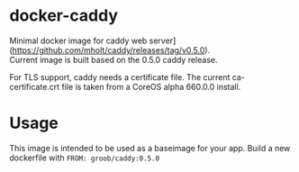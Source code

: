 # docker-caddy

Minimal docker image for caddy web server](https://github.com/mholt/caddy/releases/tag/v0.5.0).  
Current image is built based on the 0.5.0 caddy release.

For TLS support, caddy needs a certificate file. The current ca-certificate.crt file is taken from a CoreOS alpha 660.0.0 install.

# Usage
This image is intended to be used as a baseimage for your app. Build a new dockerfile with 
`FROM: groob/caddy:0.5.0`
